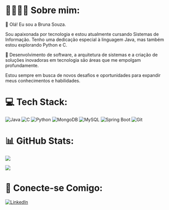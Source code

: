 # 💫👩🏾‍🚀 Sobre mim:
👋 Olá! Eu sou a Bruna Souza.

Sou apaixonada por tecnologia e estou atualmente cursando Sistemas de Informação. Tenho uma dedicação especial à linguagem Java, mas também estou explorando Python e C. 

🚀 Desenvolvimento de software, a arquitetura de sistemas e a criação de soluções inovadoras em tecnologia são áreas que me empolgam profundamente.

Estou sempre em busca de novos desafios e oportunidades para expandir meus conhecimentos e habilidades.

# 💻 Tech Stack:
![Java](https://img.shields.io/badge/java-%2300000f.svg?style=for-the-badge&logo=openjdk&logoColor=white) ![C](https://img.shields.io/badge/c-%2300000f.svg?style=for-the-badge&logo=c&logoColor=white) ![Python](https://img.shields.io/badge/python-%2300000f?style=for-the-badge&logo=python&logoColor=white) ![MongoDB](https://img.shields.io/badge/MongoDB-%2300000f.svg?style=for-the-badge&logo=mongodb&logoColor=white) ![MySQL](https://img.shields.io/badge/mysql-%2300000f.svg?style=for-the-badge&logo=mysql&logoColor=white) ![Spring Boot](https://img.shields.io/badge/spring-%2300000f.svg?style=for-the-badge&logo=spring&logoColor=white)
![Git](https://img.shields.io/badge/git-%2300000f.svg?style=for-the-badge&logo=git&logoColor=white)

# 📊 GitHub Stats:
![](https://github-readme-stats.vercel.app/api?username=BrunaSoug&theme=tokyonight&hide_border=false&include_all_commits=true&count_private=true)

![](https://github-readme-streak-stats.herokuapp.com/?user=BrunaSoug&theme=tokyonight&hide_border=false)


# 📧 Conecte-se Comigo:

[![LinkedIn](https://img.shields.io/badge/LinkedIn-%2300000f?style=for-the-badge&logo=linkedin&logoColor=white)](https://www.linkedin.com/in/bruna-souza-419b2a2b4/)



